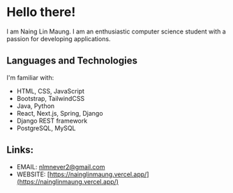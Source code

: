 # Hello there!

I am Naing Lin Maung. I am an enthusiastic computer science student with a passion for developing applications.

## Languages and Technologies

I'm familiar with:
* HTML, CSS, JavaScript
* Bootstrap, TailwindCSS
* Java, Python
* React, Next.js, Spring, Django
* Django REST framework
* PostgreSQL, MySQL

## Links:

* EMAIL: [nlmnever2@gmail.com](mailto:nlmnever2@gmail.com)
* WEBSITE: [https://nainglinmaung.vercel.app/](https://nainglinmaung.vercel.app/)

